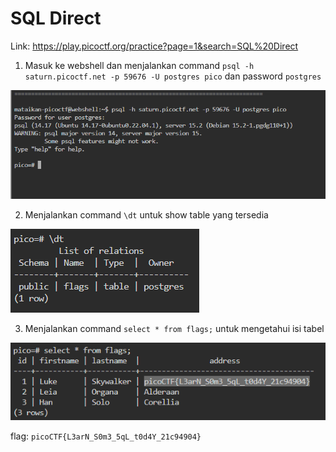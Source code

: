 # SQL Direct

Link: https://play.picoctf.org/practice?page=1&search=SQL%20Direct

1. Masuk ke webshell dan menjalankan command `psql -h saturn.picoctf.net -p 59676 -U postgres pico` dan password `postgres`

![alt text](<img/Screenshot 2025-09-10 231019.png>)

2. Menjalankan command `\dt` untuk show table yang tersedia

![alt text](<img/Screenshot 2025-09-10 231153.png>)

3. Menjalankan command `select * from flags;` untuk mengetahui isi tabel

![alt text](<img/Screenshot 2025-09-10 231230.png>)

flag: `picoCTF{L3arN_S0m3_5qL_t0d4Y_21c94904}`